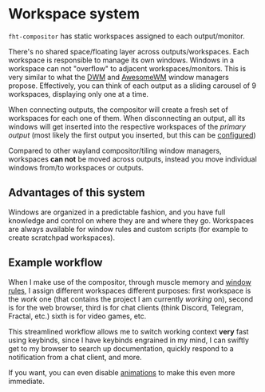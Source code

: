 # Workspace system

`fht-compositor` has static workspaces assigned to each output/monitor.

There's no shared space/floating layer across outputs/workspaces. Each workspace is responsible to manage its own windows.
Windows in a workspace can not "overflow" to adjacent workspaces/monitors. This is very similar to what the [DWM](https://dwm.suckless.org)
and [AwesomeWM](https://awesomewm.org) window managers propose.  Effectively, you can think of each output as a sliding
carousel of 9 workspaces, displaying only one at a time.

When connecting outputs, the compositor will create a fresh set of workspaces for each one of them. When
disconnecting an output, all its windows will get inserted into the respective workspaces of the *primary output*
(most likely the first output you inserted, but this can be [configured](/configuration/outputs))

Compared to other wayland compositor/tiling window managers, workspaces **can not** be moved across outputs,
instead you move individual windows from/to workspaces or outputs.

## Advantages of this system

Windows are organized in a predictable fashion, and you have full knowledge and control on where they are and where they go.
Workspaces are always available for window rules and custom scripts (for example to create scratchpad workspaces).

## Example workflow

When I make use of the compositor, through muscle memory and [window rules](/configuration/window-rules), I
assign different workspaces different purposes: first workspace is the *work* one (that contains the project
I am currently *working* on), second is for the web browser, third is for chat clients (think Discord, Telegram,
Fractal, etc.) sixth is for video games, etc.

This streamlined workflow allows me to switch working context **very** fast using keybinds, since I have keybinds
engrained in my mind, I can swiftly get to my browser to search up documentation, quickly respond to a notification from
a chat client, and more.

If you want, you can even disable [animations](/configuration/animations) to make this even more immediate.
